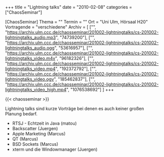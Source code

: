 +++
title = "Lightning talks"
date = "2010-02-08"
categories = ["ChaosSeminar"]

[ChaosSeminar]
Thema = ""
Termin = ""
Ort = "Uni Ulm, Hörsaal H20"
Vortragende = "verschiedene"
Archiv = [
	["", "https://archiv.ulm.ccc.de/chaosseminar/201002-lightningtalks/cs-201002-lightningtalks_audio.mp3", "74739200"],
	["", "https://archiv.ulm.ccc.de/chaosseminar/201002-lightningtalks/cs-201002-lightningtalks_audio.ogg", "53616957"],
	["", "https://archiv.ulm.ccc.de/chaosseminar/201002-lightningtalks/cs-201002-lightningtalks_video.m4v", "96182326"],
	["", "https://archiv.ulm.ccc.de/chaosseminar/201002-lightningtalks/cs-201002-lightningtalks_video.mp4", "192372792"],
	["", "https://archiv.ulm.ccc.de/chaosseminar/201002-lightningtalks/cs-201002-lightningtalks_video.ogv", "185462837"],
	["", "https://archiv.ulm.ccc.de/chaosseminar/201002-lightningtalks/cs-201002-lightningtalks_video_high.mp4", "1076538692"]
	]
+++

{{< chaosseminar >}}

Lightning talks sind kurze Vorträge bei denen es auch keiner großen Planung bedarf.

- RTSJ - Echtzeit in Java     (matou)
- Backscatter                 (Juergen)
- Apple Marketing             (Marcus)
- QT                          (Marcus)
- BSD Sockets                 (Marcus)
- xterm und die Windowmanager (Juergen)
